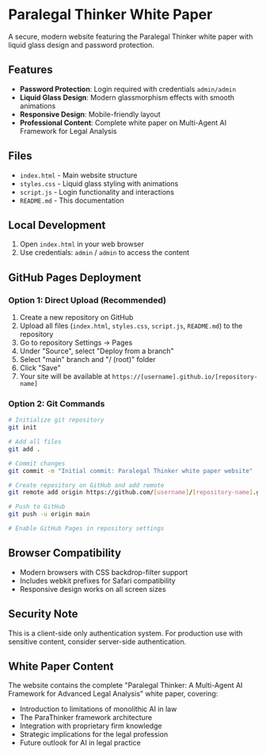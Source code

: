 # Paralegal Thinker White Paper

A secure, modern website featuring the Paralegal Thinker white paper with liquid glass design and password protection.

## Features

- **Password Protection**: Login required with credentials `admin/admin`
- **Liquid Glass Design**: Modern glassmorphism effects with smooth animations
- **Responsive Design**: Mobile-friendly layout
- **Professional Content**: Complete white paper on Multi-Agent AI Framework for Legal Analysis

## Files

- `index.html` - Main website structure
- `styles.css` - Liquid glass styling with animations
- `script.js` - Login functionality and interactions
- `README.md` - This documentation

## Local Development

1. Open `index.html` in your web browser
2. Use credentials: `admin` / `admin` to access the content

## GitHub Pages Deployment

### Option 1: Direct Upload (Recommended)

1. Create a new repository on GitHub
2. Upload all files (`index.html`, `styles.css`, `script.js`, `README.md`) to the repository
3. Go to repository Settings → Pages
4. Under "Source", select "Deploy from a branch"
5. Select "main" branch and "/ (root)" folder
6. Click "Save"
7. Your site will be available at `https://[username].github.io/[repository-name]`

### Option 2: Git Commands

```bash
# Initialize git repository
git init

# Add all files
git add .

# Commit changes
git commit -m "Initial commit: Paralegal Thinker white paper website"

# Create repository on GitHub and add remote
git remote add origin https://github.com/[username]/[repository-name].git

# Push to GitHub
git push -u origin main

# Enable GitHub Pages in repository settings
```

## Browser Compatibility

- Modern browsers with CSS backdrop-filter support
- Includes webkit prefixes for Safari compatibility
- Responsive design works on all screen sizes

## Security Note

This is a client-side only authentication system. For production use with sensitive content, consider server-side authentication.

## White Paper Content

The website contains the complete "Paralegal Thinker: A Multi-Agent AI Framework for Advanced Legal Analysis" white paper, covering:

- Introduction to limitations of monolithic AI in law
- The ParaThinker framework architecture
- Integration with proprietary firm knowledge
- Strategic implications for the legal profession
- Future outlook for AI in legal practice
